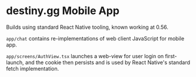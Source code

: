 # destiny.gg Mobile App

Builds using standard React Native tooling, known working at 0.56.

`app/chat` contains re-implementations of web client JavaScript for mobile app.

`app/screens/AuthView.tsx` launches a web-view for user login on first-launch, and the cookie then persists and is used by React Native's standard fetch implementation.  
